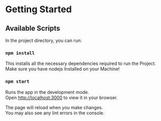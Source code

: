 # Getting Started

## Available Scripts

In the project directory, you can run:
### `npm install`
This installs all the necessary dependencies required to run the Project.
Make sure you have nodejs Installed on your Machine!

### `npm start`

Runs the app in the development mode.\
Open [http://localhost:3000](http://localhost:3000) to view it in your browser.

The page will reload when you make changes.\
You may also see any lint errors in the console.

